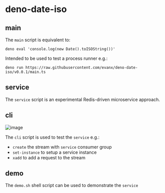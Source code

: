 # deno-date-iso

## main

The `main` script is equivalent to:

```
deno eval 'console.log(new Date().toISOString())'
```

Intended to be used to test a process runner e.g.:

```
deno run https://raw.githubusercontent.com/evanx/deno-date-iso/v0.0.1/main.ts
```

## service

The `service` script is an experimental Redis-driven microservice approach.

## cli

![image](https://user-images.githubusercontent.com/899558/133926057-af3cb1b3-229e-4dff-9a50-2767b300b526.png)

The `cli` script is used to test the `service` e.g.:

- `create` the stream with `service` consumer group
- `set-instance` to setup a service instance
- `xadd` to add a request to the stream

## demo

The `demo.sh` shell script can be used to demonstrate the `service`
